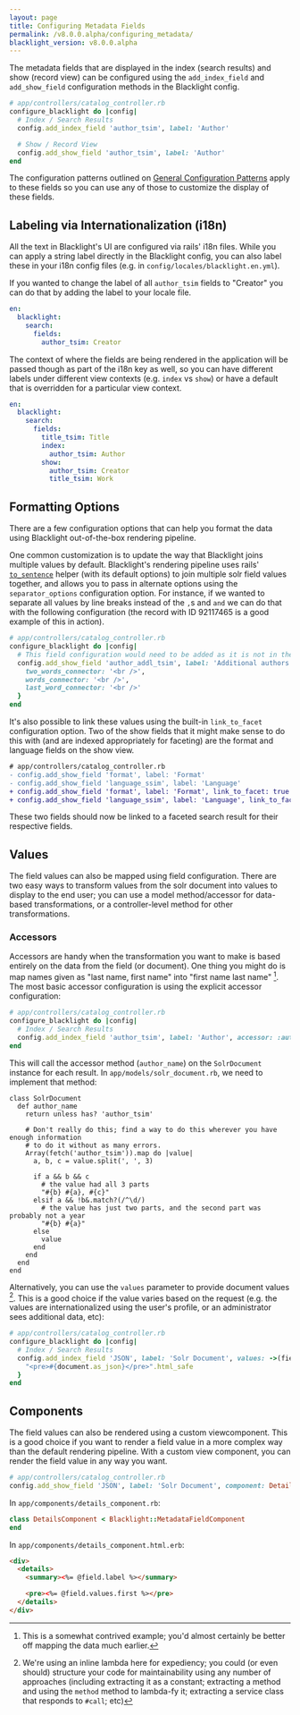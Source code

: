 ```yaml
---
layout: page
title: Configuring Metadata Fields
permalink: /v8.0.0.alpha/configuring_metadata/
blacklight_version: v8.0.0.alpha
---
```


The metadata fields that are displayed in the index (search results) and show (record view) can be configured using the `add_index_field` and `add_show_field` configuration methods in the Blacklight config.

```ruby
# app/controllers/catalog_controller.rb
configure_blacklight do |config|
  # Index / Search Results
  config.add_index_field 'author_tsim', label: 'Author'

  # Show / Record View
  config.add_show_field 'author_tsim', label: 'Author'
end
```

The configuration patterns outlined on [General Configuration Patterns](/v8.0.0.alpha/config_patterns/) apply to these fields so you can use any of those to customize the display of these fields.

## Labeling via Internationalization (i18n)

All the text in Blacklight's UI are configured via rails' i18n files. While you can apply a string label directly in the Blacklight config, you can also label these in your i18n config files (e.g. in `config/locales/blacklight.en.yml`).

If you wanted to change the label of all `author_tsim` fields to "Creator" you can do that by adding the label to your locale file.

```yaml
en:
  blacklight:
    search:
      fields:
        author_tsim: Creator
```

The context of where the fields are being rendered in the application will be passed though as part of the i18n key as well, so you can have different labels under different view contexts (e.g. `index` vs `show`) or have a default that is overridden for a particular view context.

```yaml
en:
  blacklight:
    search:
      fields:
        title_tsim: Title
        index:
          author_tsim: Author
        show:
          author_tsim: Creator
          title_tsim: Work
```

## Formatting Options

There are a few configuration options that can help you format the data using Blacklight out-of-the-box rendering pipeline.

One common customization is to update the way that Blacklight joins multiple values by default. Blacklight's rendering pipeline uses rails' [`to_sentence`](https://apidock.com/rails/Array/to_sentence) helper (with its default options) to join multiple solr field values together, and allows you to pass in alternate options using the `separator_options` configuration option.  For instance, if we wanted to separate all values by line breaks instead of the `,`s and `and` we can do that with the following configuration (the record with ID 92117465 is a good example of this in action).

```ruby
# app/controllers/catalog_controller.rb
configure_blacklight do |config|
  # This field configuration would need to be added as it is not in the generated controller
  config.add_show_field 'author_addl_tsim', label: 'Additional authors', separator_options: {
    two_words_connector: '<br />',
    words_connector: '<br />',
    last_word_connector: '<br />'
  }
end
```

It's also possible to link these values using the built-in `link_to_facet` configuration option. Two of the show fields that it might make sense to do this with (and are indexed appropriately for faceting) are the format and language fields on the show view.

```diff
# app/controllers/catalog_controller.rb
- config.add_show_field 'format', label: 'Format'
- config.add_show_field 'language_ssim', label: 'Language'
+ config.add_show_field 'format', label: 'Format', link_to_facet: true
+ config.add_show_field 'language_ssim', label: 'Language', link_to_facet: true
```

These two fields should now be linked to a faceted search result for their respective fields.

## Values

The field values can also be mapped using field configuration. There are two easy ways to transform values from the solr document into values to display to the end user; you can use a model method/accessor for data-based transformations, or a controller-level method for other transformations.

### Accessors

Accessors are handy when the transformation you want to make is based entirely on the data from the field (or document). One thing you might do is map names given as "last name, first name" into "first name last name" [^1]. The most basic accessor configuration is using the explicit accessor configuration:

```ruby
# app/controllers/catalog_controller.rb
configure_blacklight do |config|
  # Index / Search Results
  config.add_index_field 'author_tsim', label: 'Author', accessor: :author_name
end
```

This will call the accessor method (`author_name`) on the `SolrDocument` instance for each result. In `app/models/solr_document.rb`, we need to implement that method:

```
class SolrDocument
  def author_name
    return unless has? 'author_tsim'

    # Don't really do this; find a way to do this wherever you have enough information
    # to do it without as many errors.
    Array(fetch('author_tsim')).map do |value|
      a, b, c = value.split(', ', 3)

      if a && b && c
        # the value had all 3 parts
        "#{b} #{a}, #{c}"
      elsif a && !b&.match?(/^\d/)
        # the value has just two parts, and the second part was probably not a year
        "#{b} #{a}"
      else
        value
      end
    end
  end
end
```

Alternatively, you can use the `values` parameter to provide document values [^2]. This is a good choice if the value varies based on the request (e.g. the values are internationalized using the user's profile, or an administrator sees additional data, etc):

```ruby
# app/controllers/catalog_controller.rb
configure_blacklight do |config|
  # Index / Search Results
  config.add_index_field 'JSON', label: 'Solr Document', values: ->(field_config, document, _) {
    "<pre>#{document.as_json}</pre>".html_safe
  }
end
```

## Components

The field values can also be rendered using a custom viewcomponent. This is a good choice if you want to render a field value in a more complex way than the default rendering pipeline. With a custom view component, you can render the field value in any way you want.

```ruby
# app/controllers/catalog_controller.rb
config.add_show_field 'JSON', label: 'Solr Document', component: DetailsComponent
```

In `app/components/details_component.rb`:
```ruby
class DetailsComponent < Blacklight::MetadataFieldComponent
end
```

In `app/components/details_component.html.erb`:

```html
<div>
  <details>
    <summary><%= @field.label %></summary>

    <pre><%= @field.values.first %></pre>
  </details>
</div>
```

[^1]: This is a somewhat contrived example; you'd almost certainly be better off mapping the data much earlier.
[^2]: We're using an inline lambda here for expediency; you could (or even should) structure your code for maintainability using any number of approaches (including extracting it as a constant; extracting a method and using the `method` method to lambda-fy it; extracting a service class that responds to `#call`; etc)

